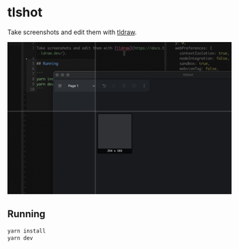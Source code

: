 # tlshot

Take screenshots and edit them with [tldraw](https://docs.tldraw.dev/).

![Screenshot](./screenshot.png)

## Running

```
yarn install
yarn dev
```
